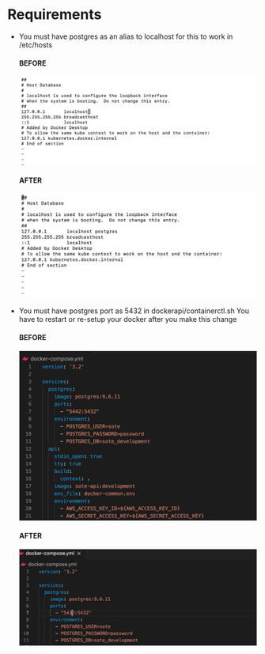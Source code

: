 # Requirements

- You must have postgres as an alias to localhost for this to work in /etc/hosts 

   #### BEFORE
   ![Before](img/hosts_before.png)

   #### AFTER
   ![Before](img/hosts_after.png)

- You must have postgres port as 5432 in dockerapi/containerctl.sh You have to restart or re-setup your docker after you make this change
   #### BEFORE
   ![Before](img/containerctl_before.png)

   #### AFTER
   ![Before](img/containerctl_after.png)

